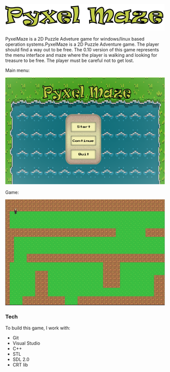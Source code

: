
  ![](MazeGame/assets/logo2.png)

PyxelMaze is a 2D Puzzle Adveture game for windows/linux based operation systems.PyxelMaze is a 2D Puzzle Adventure game. The player should find a way out to be free. 
The 0.10 version of this game represents the menu interface and maze where the player is walking and looking for treasure to be free. The player must be careful not to get lost.

Main menu:

![](MazeGame/graphics/Menu.png)

Game:

![](MazeGame/graphics/Game.png)

### Tech

To build this game, I work with:
* Git
* Visual Studio
* C++
* STL
* SDL 2.0
* CRT lib
